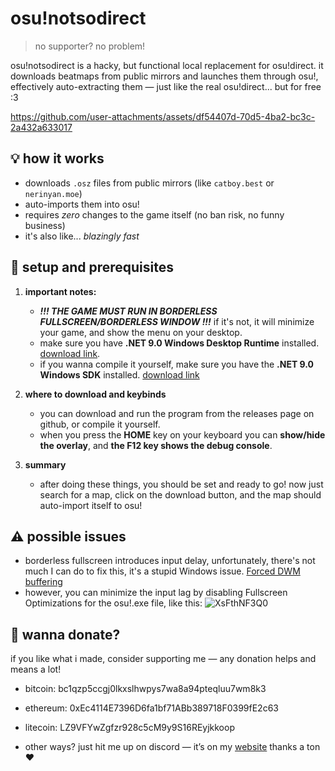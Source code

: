 # osu!notsodirect

> no supporter? no problem!

osu!notsodirect is a hacky, but functional local replacement for osu!direct.
it downloads beatmaps from public mirrors and launches them through osu!, effectively auto-extracting them — just like the real osu!direct... but for free :3


https://github.com/user-attachments/assets/df54407d-70d5-4ba2-bc3c-2a432a633017



## 💡 how it works

- downloads `.osz` files from public mirrors (like `catboy.best` or `nerinyan.moe`)
- auto-imports them into osu!
- requires *zero* changes to the game itself (no ban risk, no funny business)
- it's also like... *blazingly fast*

## 🧱 setup and prerequisites

1. **important notes:**
   - ***!!! THE GAME MUST RUN IN BORDERLESS FULLSCREEN/BORDERLESS WINDOW !!!*** if it's not, it will minimize your game, and show the menu on your desktop.
   - make sure you have **.NET 9.0 Windows Desktop Runtime** installed. [download link](https://dotnet.microsoft.com/en-us/download/dotnet/9.0).
   - if you wanna compile it yourself, make sure you have the **.NET 9.0 Windows SDK** installed. [download link](https://dotnet.microsoft.com/en-us/download/dotnet/9.0)

2. **where to download and keybinds**
   - you can download and run the program from the releases page on github, or compile it yourself.
   - when you press the **HOME** key on your keyboard you can **show/hide the overlay**, and **the F12 key shows the debug console**.

3. **summary**
   - after doing these things, you should be set and ready to go! now just search for a map, click on the download button, and the map should auto-import itself to osu!

## ⚠️ possible issues
- borderless fullscreen introduces input delay, unfortunately, there's not much I can do to fix this, it's a stupid Windows issue. [Forced DWM buffering](https://osu.ppy.sh/community/forums/topics/774452?n=3)
- however, you can minimize the input lag by disabling Fullscreen Optimizations for the osu!.exe file, like this:
![XsFthNF3Q0](https://github.com/user-attachments/assets/66c363eb-688f-49ea-8695-ca28a2f1545e)


## 💸 wanna donate?

if you like what i made, consider supporting me — any donation helps and means a lot!
- bitcoin: bc1qzp5ccgj0lkxslhwpys7wa8a94pteqluu7wm8k3
- ethereum: 0xEc4114E7396D6fa1bf71ABb389718F0399fE2c63
- litecoin: LZ9VFYwZgfzr928c5cM9y9S16REyjkkoop

- other ways? just hit me up on discord — it’s on my [website](https://lain.ovh)
thanks a ton ❤️
